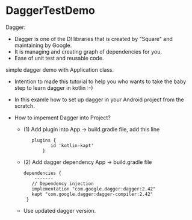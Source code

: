 # DaggerTestDemo
Dagger:
-  Dagger is one of the DI libraries that is created by "Square" and maintaining by Google.
-  It is managing and creating graph of dependencies for you.
- Ease of unit test and reusable code.

simple dagger demo with Application class.
- Intention to made this tutorial to help you who wants to take the baby step to learn dagger in kotlin :-) 
- In this examle how to set up dagger in your Android project from the scratch.
- How to impement Dagger into Project?
  
 	- (1) Add plugin into App -> build.gradle file, add this line
    	
    		 plugins {
    			    id 'kotlin-kapt'
    			 }
 
	- (2) Add dagger dependency App -> build.gradle file
   
   		  dependencies {
       		  -------
        	 // Dependency injection
      		 implementation "com.google.dagger:dagger:2.42"
       		 kapt "com.google.dagger:dagger-compiler:2.42"
   	       }
    - Use updated dagger version.

